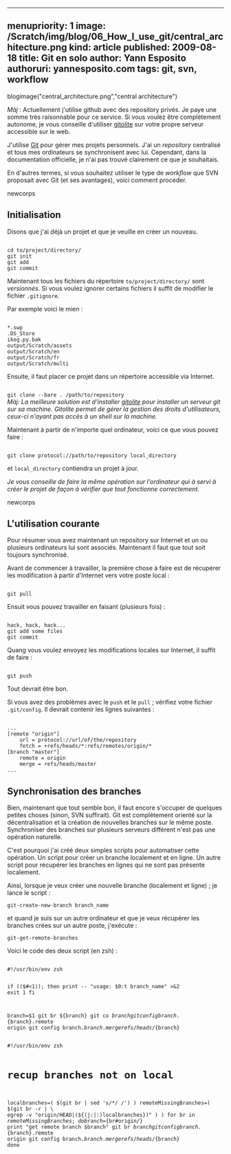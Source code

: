 -----
menupriority:   1
image: /Scratch/img/blog/06_How_I_use_git/central_architecture.png
kind:           article
published: 2009-08-18
title: Git en solo
author: Yann Esposito
authoruri: yannesposito.com
tags:  git, svn, workflow
-----

blogimage("central_architecture.png","central architecture")

<div class="encadre">

_Màj_ : Actuellement j'utilise github avec des repository privés. Je paye une somme très raisonnable pour ce service. Si vous voulez être complètement autonome, je vous conseille d'utiliser [gitolite](https://github.com/sitaramc/gitolite) sur votre propre serveur accessible sur le web.

</div>

J'utilise [Git](http://www.git-scm.org/) pour gérer mes projets personnels.
J'ai un *repository* centralisé et tous mes ordinateurs se synchronisent avec lui.
Cependant, dans la documentation officielle, je n'ai pas trouvé clairement ce que je souhaitais.

En d'autres termes, si vous souhaitez utiliser le type de *workflow* que SVN proposait avec Git (et ses avantages), voici comment procéder.

newcorps

## Initialisation

Disons que j'ai déjà un projet et que je veuille en créer un nouveau.

<div>
<code class="zsh">
cd to/project/directory/
git init
git add
git commit
</code></pre>
</div>

Maintenant tous les fichiers du répertoire <code>to/project/directory/</code> sont *versionnés*. Si vous voulez ignorer certains fichiers il suffit de modifier le fichier <code>.gitignore</code>.

Par exemple voici le mien : 
<div>
<code class="zsh">
*.swp
.DS_Store
ikog.py.bak
output/Scratch/assets
output/Scratch/en
output/Scratch/fr
output/Scratch/multi
</code></pre>
</div>

Ensuite, il faut placer ce projet dans un répertoire accessible via Internet.

<div>
<code class="zsh">
git clone --bare . /path/to/repository
</code></pre>
</div>

<div class="encadre"><em>
Màj: La meilleure solution est d'installer <a href="https://github.com/sitaramc/gitolite">gitolite</a> pour installer un serveur git sur sa machine. Gitolite permet de gérer la gestion des droits d'utilisateurs, ceux-ci n'ayant pas accès à un shell sur la machine.
</em>
</div>

Maintenant à partir de n'importe quel ordinateur, voici ce que vous pouvez faire : 

<div>
<code class="zsh">
git clone protocol://path/to/repository local_directory
</code></pre>
</div>

et <code>local_directory</code> contiendra un projet à jour.

<div class="encadre"><em>

Je vous conseille de faire la même opération sur l'ordinateur qui à servi à créer le projet de façon à vérifier que tout fonctionne correctement.
</em>
</div>

newcorps

## L'utilisation courante

Pour résumer vous avez maintenant un repository sur Internet et un ou plusieurs ordinateurs lui sont associés. Maintenant il faut que tout soit toujours synchronisé.

Avant de commencer à travailler, la première chose à faire est de récupérer les modification à partir d'Internet vers votre poste local : 

<div>
<code class="zsh">
git pull
</code></pre>
</div>

Ensuit vous pouvez travailler en faisant (plusieurs fois) : 

<div>
<code class="zsh">
hack, hack, hack...
git add some files
git commit
</code></pre>
</div>

Quang vous voulez envoyez les modifications locales sur Internet, il suffit de faire :

<div>
<code class="zsh">
git push
</code></pre>
</div>

Tout devrait être bon.

Si vous avez des problèmes avec le <code>push</code> et le <code>pull</code> ; vérifiez votre fichier <code>.git/config</code>. Il devrait contenir les lignes suivantes :

<div>
<code class="zsh">
...
[remote "origin"]
	url = protocol://url/of/the/repository
	fetch = +refs/heads/*:refs/remotes/origin/*
[branch "master"]
	remote = origin
	merge = refs/heads/master
...
</code></pre>
</div>

## Synchronisation des branches

Bien, maintenant que tout semble bon, il faut encore s'occuper de quelques petites choses (sinon, SVN suffirait).
Git est complètement orienté sur la décentralisation et la création de nouvelles branches sur le même poste. Synchroniser des branches sur plusieurs serveurs différent n'est pas une opération naturelle.

C'est pourquoi j'ai créé deux simples scripts pour automatiser cette opération. Un script pour créer un branche localement et en ligne. Un autre script pour récupérer les branches en lignes qui ne sont pas présente localement.

Ainsi, lorsque je veux créer une nouvelle branche (localement et ligne) ; je lance le script :

<div><code class="zsh">git-create-new-branch branch_name</code></div>

et quand je suis sur un autre ordinateur et que je veux récupérer les branches crées sur un autre poste, j'exécute :

<div><code class="zsh">git-get-remote-branches</code></div>

Voici le code des deux script (en zsh) : 

<div>
<code class="zsh" file="git-create-new-branch">
#!/usr/bin/env zsh

if (($#<1)); then
    print -- "usage: $0:t branch_name" >&2
    exit 1
fi

branch=$1
git br ${branch}
git co ${branch}
git config branch.${branch}.remote origin
git config branch.${branch}.merge refs/heads/${branch}
</code></pre>
</div>

<div>
<code class="zsh" file="git-get-remote-branches">
#!/usr/bin/env zsh

# recup branches not on local
localbranches=( $(git br | sed 's/\*/ /') )
remoteMissingBranches=( $(git br -r | \
    egrep -v "origin/HEAD|(${(j:|:)localbranches})" ) )
for br in $remoteMissingBranches; do
  branch=${br#origin/}
  print "get remote branch $branch"
  git br ${branch}
  git config branch.${branch}.remote origin
  git config branch.${branch}.merge refs/heads/${branch}
done
</code></pre>
</div>
